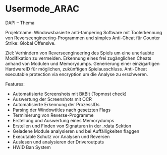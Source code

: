 # Usermode_ARAC

DAPI – Thema

Projektname: 
Windowsbasierte anti-tampering Software mit Toolerkennung von Reverseengineering-Programmen und  simples Anti-Cheat für Counter Strike: Global Offensive.

Ziel:
Verhindern von Reverseengineering des Spiels um eine unerlaubte Modifikation zu vermeiden.
Erkennung eines frei zugänglichen Cheats anhand von Modulen und Memorydumps.
Generierung einer einzigartigen HardwareID für möglichen, zukünftigen Spielausschluss.
Anti-Cheat executable protection via encryption um die Analyse zu erschweren.

Features:
- Automatisierte Screenshots mit BitBlt (Topmost check)
- Auswertung der Screenshots mit OCR
-	Automatisierte Erkennung der ProzessIDs
-	Parsing der Windowtitles nach gesetzten Flags
-	Terminierung von Reverse-Programme 
-	Erstellung und Auswertung eines Memorydumps
-	Erstellen und Finden von Signaturen in der .rdata Sektion
-	Geladene Module analysieren und bei Auffälligkeiten flaggen
-	Executable Schutz vor Analysen und Reversen 
-	Auslesen und analysieren der Driveroutputs
-	HWID Ban System